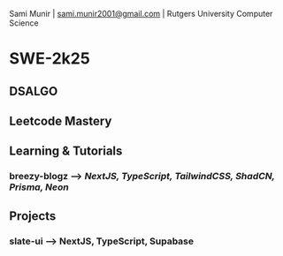 Sami Munir | sami.munir2001@gmail.com | Rutgers University Computer Science
# SWE-2k25
## DSALGO
## Leetcode Mastery
## Learning & Tutorials
### breezy-blogz --> *NextJS, TypeScript, TailwindCSS, ShadCN, Prisma, Neon*
## Projects
### slate-ui --> NextJS, TypeScript, Supabase